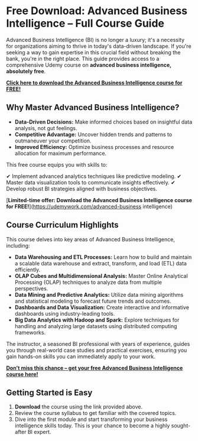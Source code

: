 # Free Download: Advanced Business Intelligence – Full Course Guide

Advanced Business Intelligence (BI) is no longer a luxury; it's a necessity for organizations aiming to thrive in today's data-driven landscape. If you're seeking a way to gain expertise in this crucial field without breaking the bank, you're in the right place. This guide provides access to a comprehensive Udemy course on **advanced business intelligence, absolutely free**.

[**Click here to download the Advanced Business Intelligence course for FREE!**](https://udemywork.com/advanced-business-intelligence)

## Why Master Advanced Business Intelligence?

*   **Data-Driven Decisions:** Make informed choices based on insightful data analysis, not gut feelings.
*   **Competitive Advantage:** Uncover hidden trends and patterns to outmaneuver your competition.
*   **Improved Efficiency:** Optimize business processes and resource allocation for maximum performance.

This free course equips you with skills to:

✔ Implement advanced analytics techniques like predictive modeling.
✔ Master data visualization tools to communicate insights effectively.
✔ Develop robust BI strategies aligned with business objectives.

[**Limited-time offer: Download the Advanced Business Intelligence course for FREE!**](https://udemywork.com/advanced-business intelligence)

## Course Curriculum Highlights

This course delves into key areas of Advanced Business Intelligence, including:

*   **Data Warehousing and ETL Processes:** Learn how to build and maintain a scalable data warehouse and extract, transform, and load (ETL) data efficiently.
*   **OLAP Cubes and Multidimensional Analysis:** Master Online Analytical Processing (OLAP) techniques to analyze data from multiple perspectives.
*   **Data Mining and Predictive Analytics:** Utilize data mining algorithms and statistical modeling to forecast future trends and outcomes.
*   **Dashboards and Data Visualization:** Create interactive and informative dashboards using industry-leading tools.
*   **Big Data Analytics with Hadoop and Spark:** Explore techniques for handling and analyzing large datasets using distributed computing frameworks.

The instructor, a seasoned BI professional with years of experience, guides you through real-world case studies and practical exercises, ensuring you gain hands-on skills you can immediately apply to your work.

[**Don’t miss this chance – get your free Advanced Business Intelligence course here!**](https://udemywork.com/advanced-business-intelligence)

## Getting Started is Easy

1.  **Download** the course using the link provided above.
2.  Review the course syllabus to get familiar with the covered topics.
3.  Dive into the first module and start transforming your business intelligence skills today. This is your chance to become a highly sought-after BI expert.
